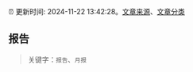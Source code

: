 :alarm_clock: 更新时间: 2024-11-22 13:42:28。[文章来源](/README.md)、[文章分类](/TAGS.md)

## 报告


> 关键字：`报告`、`月报`



